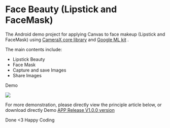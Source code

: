 # Face Beauty (Lipstick and FaceMask)
The Android demo project for applying Canvas to face makeup (Lipstick and FaceMask) using [CameraX core library](https://developer.android.com/jetpack/androidx/releases/camera)
and [Google ML kit](https://developers.google.com/ml-kit/vision/face-detection/android) .

The main contents include:
- Lipstick Beauty
- Face Mask
- Capture and save Images
- Share Images 



Demo

![](face_beauty_work.GIF)



For more demonstration, please directly view the principle article below, or download directly Demo [APP Release V1.0.0 version](FaceBeauty.apk)


Done <3
Happy Coding
